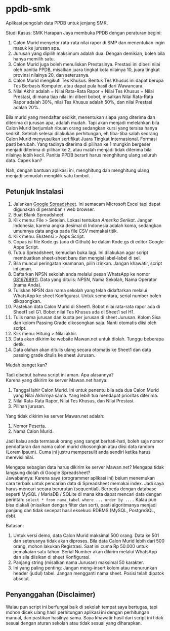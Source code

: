 # ppdb-smk
Aplikasi pengolah data PPDB untuk jenjang SMK.

Studi Kasus:
SMK Harapan Jaya membuka PPDB dengan peraturan begini:

1. Calon Murid menyetor rata-rata nilai rapor di SMP dan menentukan ingin masuk ke jurusan apa.
2. Jurusan yang dipilih maksimum adalah dua. Dengan demikian, boleh bila hanya memilih satu.
3. Calon Murid juga boleh menuliskan Prestasinya. Prestasi ini diberi nilai oleh panitia PPDB, misalkan juara tingkat kota nilainya 10, juara tingkat provinsi nilainya 20, dan seterusnya.
4. Calon Murid mengikuti Tes Khusus. Bentuk Tes Khusus ini dapat berupa Tes Berbasis Komputer, atau dapat pula hasil dari Wawancara.
5. Nilai Akhir adalah = Nilai Rata-Rata Rapor + Nilai Tes Khusus + Nilai Prestasi, di mana tiap nilai ini diberi bobot, misalkan Nilai Rata-Rata Rapor adalah 30%, nilai Tes Khusus adalah 50%, dan nilai Prestasi adalah 20%.

Bila murid yang mendaftar sedikit, menentukan siapa yang diterima dan diterima di jurusan apa, adalah mudah. Tapi akan menjadi melelahkan bila Calon Murid berjumlah ribuan orang sedangkan kursi yang tersisa hanya sedikit. Setelah selesai dilakukan perhitungan, eh tiba-tiba salah seorang Calon Murid menyusulkan sertifikat Juara Tingkat Internasional. Formasi pasti berubah. Yang tadinya diterima di pilihan ke 1 mungkin bergeser menjadi diterima di pilihan ke 2, atau malah menjadi tidak diterima bila nilainya lebih kecil. Panitia PPDB berarti harus menghitung ulang seluruh data. Capek kan?

Nah, dengan bantuan aplikasi ini, menghitung dan menghitung ulang menjadi semudah mengklik satu tombol.

## Petunjuk Instalasi

1. Jalankan [Google Spreadsheet](https://docs.google.com/spreadsheets). Ini semacam Microsoft Excel tapi dapat digunakan di peramban / web browser.
2. Buat Blank Spreadsheet.
3. Klik menu: File > Setelan. Lokasi tentukan *Amerika Serikat*. Jangan Indonesia, karena angka desimal di Indonesia adalah koma, sedangkan umumnya data angka pada file CSV memakai titik.
5. Klik menu: Ekstensi > Apps Script.
6. Copas isi file Kode.gs (ada di Github) ke dalam Kode.gs di editor Google Apps Script.
7. Tutup Spreadsheet, kemudian buka lagi. Ini dilakukan agar script membuatkan sheet-sheet baru dan mengisi label-label di sel.
8. Bila muncul peringatan keamanan, pilih izinkan. Jangan khawatir, script ini aman.
9. Daftarkan NPSN sekolah anda melalui pesan WhatsApp ke nomor [0816768911](https://wa.me/62816768911). Data yang ditulis: NPSN, Nama Sekolah, Nama Operator (nama Anda).
10. Tuliskan NPSN dan nama sekolah yang telah didaftarkan melalui WhatsApp ke sheet Konfigurasi. Untuk sementara, serial number boleh dikosongkan.
11. Pastekan data Calon Murid di Sheet1. Bobot nilai rata-rata rapor ada di Sheet1 sel G1. Bobot nilai Tes Khusus ada di Sheet1 sel H1.
12. Tulis nama jurusan dan kuota per jurusan di sheet Jurusan. Kolom Sisa dan kolom Passing Grade dikosongkan saja. Nanti otomatis diisi oleh script.
13. Klik menu: Hitung > Nilai akhir.
14. Data akan dikirim ke website Mawan.net untuk diolah. Tunggu beberapa detik.
15. Data olahan akan ditulis ulang secara otomatis ke Sheet1 dan data passing grade ditulis ke sheet Jurusan.

Mudah banget kan?

Tadi disebut bahwa script ini aman. Apa alasannya?  
Karena yang dikirim ke server Mawan.net hanya:
1. Tanggal lahir Calon Murid. Ini untuk penentu bila ada dua Calon Murid yang Nilai Akhirnya sama. Yang lebih tua mendapat prioritas diterima.
2. Nilai Rata-Rata Rapor, Nilai Tes Khusus, dan Nilai Prestasi.
3. Pilihan jurusan.

Yang tidak dikirim ke server Mawan.net adalah:
1. Nomor Peserta.
2. Nama Calon Murid.

Jadi kalau anda termasuk orang yang sangat berhati-hati, boleh saja nomor pendaftaran dan nama calon murid dikosongkan atau diisi data random (Lorem Ipsum). Cuma ini justru mempersulit anda sendiri ketika harus merevisi nilai.

Mengapa sebagian data harus dikirim ke server Mawan.net? Mengapa tidak langsung diolah di Google Spreadsheet?  
Jawabannya: Karena saya (programmer aplikasi ini) belum menemukan cara terbaik untuk pencarian data di Spreadsheet memakai index. Jadi saya harus mencari secara berurutan (sequential). Berbeda dengan database seperti MySQL / MariaDB / SQLite di mana kita dapat mencari data dengan perintah: `select * from nama_tabel where ... order by ....` 
Kalau pun bisa diakali (misalkan dengan filter dan sort), pasti algoritmanya menjadi panjang dan tidak secepat hasil eksekusi RDBMS (MySQL, PostgreSQL, dsb).  

Batasan:

1. Untuk versi demo, data Calon Murid maksimal 500 orang. Data ke 501 dan seterusnya tidak akan diproses. Bila data Calon Murid lebih dari 500 orang, mohon lakukan Registrasi. Saat ini cuma Rp 50.000 untuk pemakaian satu tahun. Serial Number akan dikirim melalui WhatsApp dan sila diisikan di sheet Konfigurasi.
2. Panjang string (misalkan nama Jurusan) maksimal 50 karakter.
3. Ini yang paling penting: Jangan meng-insert kolom atau menurunkan header (judul) tabel. Jangan mengganti nama sheet. Posisi telah dipatok absolut.

## Penyanggahan (Disclaimer)

Walau pun script ini berfungsi baik di sekolah tempat saya bertugas, tapi mohon dicek ulang hasil perhitungan aplikasi ini dengan perhitungan manual, dan pastikan hasilnya sama. Saya khawatir hasil dari script ini tidak sesuai dengan aturan sekolah atau tidak sesuai yang diharapkan.
